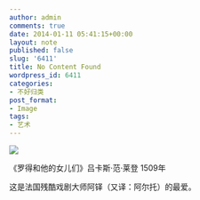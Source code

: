 ```yaml
---
author: admin
comments: true
date: 2014-01-11 05:41:15+00:00
layout: note
published: false
slug: '6411'
title: No Content Found
wordpress_id: 6411
categories:
- 不好归类
post_format:
- Image
tags:
- 艺术
---
```


![](http://www.baibanbao.net/wp-content/uploads/2014/01/tumblr_mz82grOQpS1qz6vj8o1_1280.jpg)

《罗得和他的女儿们》吕卡斯·范·莱登 1509年

这是法国残酷戏剧大师阿铎（又译：阿尔托）的最爱。
